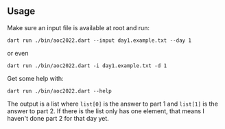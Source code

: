 ## Usage

Make sure an input file is available at root and run:

```console
dart run ./bin/aoc2022.dart --input day1.example.txt --day 1
```

or even

```console
dart run ./bin/aoc2022.dart -i day1.example.txt -d 1
```

Get some help with:

```console
dart run ./bin/aoc2022.dart --help
```

The output is a list where `list[0]` is the answer to part 1 and `list[1]` is the answer to part 2. If there is the list only has one element, that means I haven't done part 2 for that day yet.
